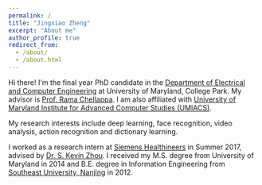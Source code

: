 ```yaml
---
permalink: /
title: "Jingxiao Zheng"
excerpt: "About me"
author_profile: true
redirect_from: 
  - /about/
  - /about.html
---
```


Hi there! I'm the final year PhD candidate in the [Department of Electrical and Computer Engineering](https://ece.umd.edu/) at University of Maryland, College Park. My advisor is [Prof. Rama Chellappa](http://users.umiacs.umd.edu/~rama/). I am also affiliated with [University of Maryland Institute for Advanced Computer Studies (UMIACS)](http://www.umiacs.umd.edu/).

My research interests include deep learning, face recognition, video analysis, action recognition and dictionary learning.

I worked as a research intern at [Siemens Healthineers](https://www.siemens-healthineers.com/en-us/) in Summer 2017, advised by [Dr. S. Kevin Zhou](https://scholar.google.com/citations?user=8eNm2GMAAAAJ&hl=en). I received my M.S. degree from University of Maryland in 2014 and B.E. degree in Information Engineering from [Southeast University, Nanjing](http://www.seu.edu.cn/english/) in 2012.
